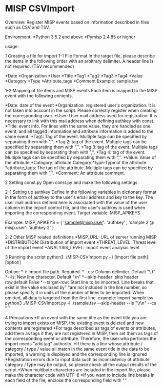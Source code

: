 # MISP CSVImport

Overview:
Register MISP events based on information described in files such as CSV and TSV.

Environment:
*Python 3.5.2 and above
*Pymisp 2.4.85 or higher

usage:

1 Creating a file for import
1-1 File Format
In the target file, please describe the items in the following order with an arbitrary delimiter. A header line is not required.
(TSV recommended)

*Date
*Organization
*User
*Title
*Tag1
*Tag2
*Tag3
*Tag4
*Value
*Category
*Type
*Attribute_tags
*Comment
Example: sample.tsv

1-2 Mapping of file items and MISP events
Each item is mapped to the MISP event with the following contents.

*Date: date of the event
*Organization: registered user's organization. It is not taken into account in the script. Please correctly register when creating the corresponding user.
*User: User mail address used for registration. It is necessary to link with this mail address when defining authkey with const.
*Title: event info. For lines with the same value, they are handled as one event, and all tagged information and attribute information is added to the same event.
*Tag1: Tag of the event. Multiple tags can be specified by separating them with ",".
*Tag 2: tag of the event. Multiple tags can be specified by separating them with ",".
*Tag 3: tag of the event. Multiple tags can be specified by separating them with ",".
*Tag 4: tag of the event. Multiple tags can be specified by separating them with ",".
*Value: Value of the attribute
*Category: attribute Category
*type-Type of the attribute
*attribute_tags: The tag of the attribute. Multiple tags can be specified by separating them with ",".
*Comment: An attribute comment.

2 Setting const.py
Open const.py and make the following settings.

2-1 Setting up authkey
Define in the following variables in dictionary format in the form of authkey to the user's email address and key to the key.
The user mail address defined here is associated with the value of the user column in the import control file, and the user's authkey is used when importing the corresponding event.
Target variable: MISP_APIKEYS

Example:
MISP_APIKEYS = {
'sample@misp.user': 'authkey'
, 'sample 2 @ misp.user': 'authkey 2'
}

2-2 Other MISP related definitions
*MISP_URL: URL of server running MISP
*DISTRIBUTION: Distribution of import event
*THREAT_LEVEL: Threat level of the import event
*ANALYSIS_LEVEL: import event analysis level

3 Running the script
python3 ./MISP-CSVImport.py - i [import file path] [option]

Option:
*-i: Import file path. Required.
*--cs: Column delimiter. Default "\ t"
*--ls: New line character. Default "\n"
*--skip-header: skip header row.default False
*--target-row: Start line to be imported. Line breaks that exist in the value enclosed by" "are not included in the line number, so please specify it in units of the number of lines to be imported. When omitted, all data is targeted from the first line.
example: Import sample.tsv
python3 ./MISP-CSVImport.py -i ./sample.tsv --skip-header --ls "\r\n" --cs "	"

4 Precautions
*If an event with the same title as the event title you are trying to import exists on MISP, the existing event is deleted and new contents are registered
*For tags described as tags of events or attributes, add them as tags if they are not registered in MISP, then set them as tags of the corresponding event or attribute. Therefore, the user who performs the import needs "add tag" authority.
*If there is a line whose attribute / category / type / value all match in the same event title in the data to be imported, a warning is displayed and the corresponding line is ignored
*Registration errors due to input data such as inconsistency of attribute category / type may be output, so please check all the output results of the script
*When multibyte characters are included in the import file, please make the character code with UTF-8
*If you want to include line breaks in each field of the file, enclose the corresponding field with ""

